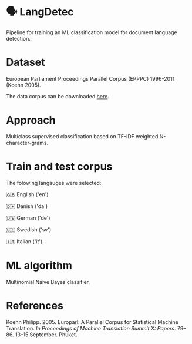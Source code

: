 # :speaking_head: LangDetec

Pipeline for training an ML classification model for document language detection. 

# Dataset

European Parliament Proceedings Parallel Corpus (EPPPC) 1996-2011 (Koehn 2005). 

The data corpus can be downloaded [here](https://www.statmt.org/europarl/).

# Approach

Multiclass supervised classification based on TF-IDF weighted N-character-grams.

# Train and test corpus

The folowing langauges were selected:

:uk: English ('en')

:denmark: Danish ('da')

:de: German ('de')

:sweden: Swedish ('sv')

:it: Italian ('it'). 

# ML algorithm

Multinomial Naive Bayes classifier.

# References 
Koehn Philipp. 2005. Europarl: A Parallel Corpus for Statistical Machine Translation. *In Proceedings of Machine Translation Summit X: Papers*. 79–86. 13–15 September. Phuket.

